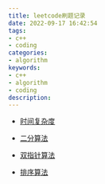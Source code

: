 ```yaml
---
title: leetcode刷题记录
date: 2022-09-17 16:42:54
tags:
- c++
- coding
categories:
- algorithm
keywords:
- c++
- algorithm
- coding
description:
---
```




- [时间复杂度](./algorithm-notes/content/时间复杂度.html)

- [二分算法](./algorithm-notes/content/二分法.html)

- [双指针算法](./algorithm-notes/content/双指针算法.html)
- [排序算法](./algorithm-notes/content/排序.html)